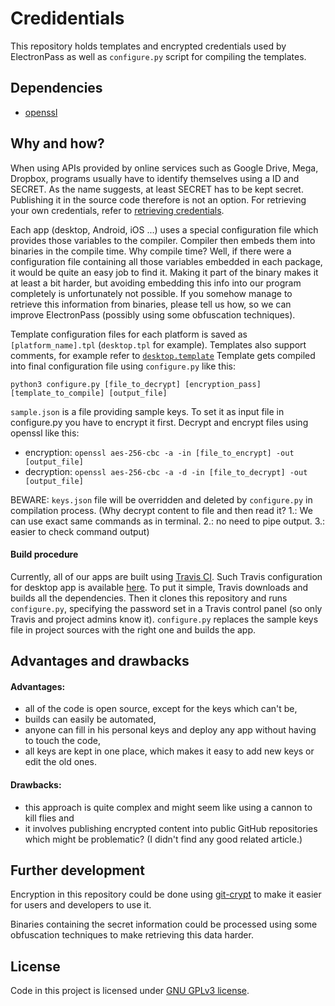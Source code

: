 # Credidentials
This repository holds templates and encrypted credentials used by ElectronPass as well as `configure.py` script for compiling the templates.

## Dependencies
- [openssl](https://www.openssl.org/)


## Why and how?
When using  APIs provided by online services such as Google Drive, Mega, Dropbox, programs usually have to identify themselves using a ID and SECRET. As the name suggests, at least SECRET has to be kept secret. Publishing it in the source code therefore is not an option. For retrieving your own credentials, refer to [retrieving credentials](https://github.com/electronpass/credentials/blob/master/RETRIEVING_CREDENTIALS.md).

Each app (desktop, Android, iOS ...) uses a special configuration file which provides those variables to the compiler. Compiler then embeds them into binaries in the compile time. Why compile time? Well, if there were a configuration file containing all those variables embedded in each package, it would be quite an easy job to find it. Making it part of the binary makes it at least a bit harder, but avoiding embedding this info into our program completely is unfortunately not possible. If you somehow manage to retrieve this information from binaries, please tell us how, so we can improve ElectronPass (possibly using some obfuscation techniques).

Template configuration files for each platform is saved as `[platform_name].tpl` (`desktop.tpl` for example). Templates also support comments, for example refer to [`desktop.template`](https://github.com/electronpass/credentials/blob/master/desktop.tpl) Template gets compiled into final configuration file using `configure.py` like this:

    python3 configure.py [file_to_decrypt] [encryption_pass] [template_to_compile] [output_file]

`sample.json` is a file providing sample keys. To set it as input file in configure.py you have to encrypt it first. Decrypt and encrypt files using openssl like this:
- encryption: `openssl aes-256-cbc -a -in [file_to_encrypt] -out [output_file]`
- decryption: `openssl aes-256-cbc -a -d -in [file_to_decrypt] -out [output_file]`

BEWARE: `keys.json` file will be overridden and deleted by `configure.py` in compilation process. (Why decrypt content to file and then read it? 1.: We can use exact same commands as in terminal. 2.: no need to pipe output. 3.: easier to check command output)

#### Build procedure
Currently, all of our apps are built using [Travis CI](https://travis-ci.org/). Such Travis configuration for desktop app is available [here](https://github.com/electronpass/electronpass-desktop/blob/master/.travis.yml). To put it simple, Travis downloads and builds all the dependencies. Then it clones this repository and runs `configure.py`, specifying the password set in a Travis control panel (so only Travis and project admins know it). `configure.py` replaces the sample keys file in project sources with the right one and builds the app.

## Advantages and drawbacks
#### Advantages:
- all of the code is open source, except for the keys which can't be,
- builds can easily be automated,
- anyone can fill in his personal keys and deploy any app without having to touch the code,
- all keys are kept in one place, which makes it easy to add new keys or edit the old ones.

#### Drawbacks:
- this approach is quite complex and might seem like using a cannon to kill flies and
- it involves publishing encrypted content into public GitHub repositories which might be problematic? (I didn't find any good related article.)

## Further development
Encryption in this repository could be done using [git-crypt](https://github.com/AGWA/git-crypt) to make it easier for users and developers to use it.

Binaries containing the secret information could be processed using some obfuscation techniques to make retrieving this data harder.

## License
Code in this project is licensed under [GNU GPLv3 license](https://github.com/electronpass/credentials/blob/master/LICENSE).
